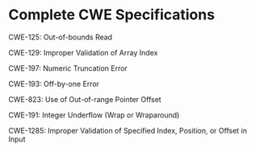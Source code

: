 

# Complete CWE Specifications

CWE-125: Out-of-bounds Read

CWE-129: Improper Validation of Array Index

CWE-197: Numeric Truncation Error

CWE-193: Off-by-one Error

CWE-823: Use of Out-of-range Pointer Offset

CWE-191: Integer Underflow (Wrap or Wraparound)

CWE-1285: Improper Validation of Specified Index, Position, or Offset in Input